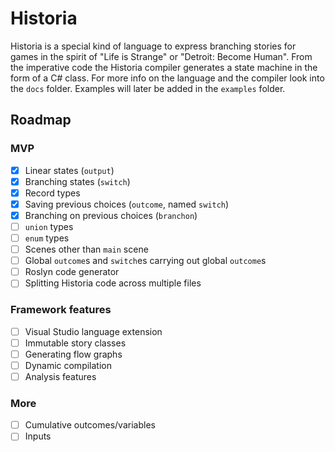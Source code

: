 # Historia
Historia is a special kind of language to express branching stories for games in the spirit of "Life is Strange" or "Detroit: Become Human". From the imperative code the Historia compiler generates a state machine in the form of a C# class. For more info on the language and the compiler look into the `docs` folder. Examples will later be added in the `examples` folder.

## Roadmap
### MVP
- [x] Linear states (`output`)
- [x] Branching states (`switch`)
- [x] Record types
- [x] Saving previous choices (`outcome`, named `switch`)
- [x] Branching on previous choices (`branchon`)
- [ ] `union` types
- [ ] `enum` types
- [ ] Scenes other than `main` scene
- [ ] Global `outcome`s and `switch`es carrying out global `outcome`s
- [ ] Roslyn code generator
- [ ] Splitting Historia code across multiple files

### Framework features
- [ ] Visual Studio language extension
- [ ] Immutable story classes
- [ ] Generating flow graphs
- [ ] Dynamic compilation
- [ ] Analysis features

### More 
- [ ] Cumulative outcomes/variables
- [ ] Inputs

